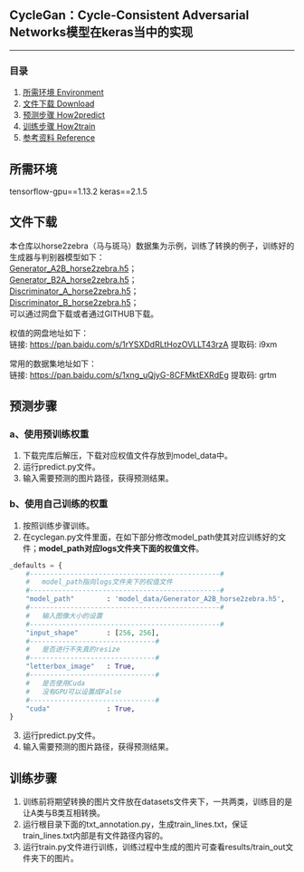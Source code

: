 ## CycleGan：Cycle-Consistent Adversarial Networks模型在keras当中的实现
---

### 目录
1. [所需环境 Environment](#所需环境)
3. [文件下载 Download](#文件下载)
4. [预测步骤 How2predict](#预测步骤)
5. [训练步骤 How2train](#训练步骤)
6. [参考资料 Reference](#Reference)

## 所需环境
tensorflow-gpu==1.13.2
keras==2.1.5  

## 文件下载
本仓库以horse2zebra（马与斑马）数据集为示例，训练了转换的例子，训练好的生成器与判别器模型如下：   
[Generator_A2B_horse2zebra.h5](https://github.com/bubbliiiing/cyclegan-keras/releases/download/v1.0/Generator_A2B_horse2zebra.h5)；   
[Generator_B2A_horse2zebra.h5](https://github.com/bubbliiiing/cyclegan-keras/releases/download/v1.0/Generator_B2A_horse2zebra.h5)；   
[Discriminator_A_horse2zebra.h5](https://github.com/bubbliiiing/cyclegan-keras/releases/download/v1.0/Discriminator_A_horse2zebra.h5)；   
[Discriminator_B_horse2zebra.h5](https://github.com/bubbliiiing/cyclegan-keras/releases/download/v1.0/Discriminator_B_horse2zebra.h5)；   
可以通过网盘下载或者通过GITHUB下载。   

权值的网盘地址如下：    
链接: https://pan.baidu.com/s/1rYSXDdRLtHozOVLLT43rzA 提取码: i9xm 

常用的数据集地址如下：  
链接: https://pan.baidu.com/s/1xng_uQjyG-8CFMktEXRdEg 提取码: grtm 

## 预测步骤
### a、使用预训练权重
1. 下载完库后解压，下载对应权值文件存放到model_data中。
2. 运行predict.py文件。
3. 输入需要预测的图片路径，获得预测结果。
### b、使用自己训练的权重 
1. 按照训练步骤训练。    
2. 在cyclegan.py文件里面，在如下部分修改model_path使其对应训练好的文件；**model_path对应logs文件夹下面的权值文件**。    
```python
_defaults = {
    #-----------------------------------------------#
    #   model_path指向logs文件夹下的权值文件
    #-----------------------------------------------#
    "model_path"        : 'model_data/Generator_A2B_horse2zebra.h5',
    #-----------------------------------------------#
    #   输入图像大小的设置
    #-----------------------------------------------#
    "input_shape"       : [256, 256],
    #-------------------------------#
    #   是否进行不失真的resize
    #-------------------------------#
    "letterbox_image"   : True,
    #-------------------------------#
    #   是否使用Cuda
    #   没有GPU可以设置成False
    #-------------------------------#
    "cuda"              : True,
}
```
3. 运行predict.py文件。
4. 输入需要预测的图片路径，获得预测结果。

## 训练步骤
1. 训练前将期望转换的图片文件放在datasets文件夹下，一共两类，训练目的是让A类与B类互相转换。
2. 运行根目录下面的txt_annotation.py，生成train_lines.txt，保证train_lines.txt内部是有文件路径内容的。  
3. 运行train.py文件进行训练，训练过程中生成的图片可查看results/train_out文件夹下的图片。  
